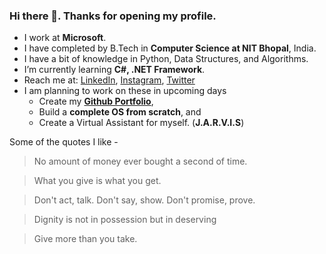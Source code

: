 ### Hi there 👋. Thanks for opening my profile. 

<!--
**Goutham88/Goutham88** is a ✨ _special_ ✨ repository because its `README.md` (this file) appears on your GitHub profile.

Here are some ideas to get you started:
-->

- I work at **Microsoft**.
- I have completed by B.Tech in **Computer Science at NIT Bhopal**, India.
- I have a bit of knowledge in Python, Data Structures, and Algorithms. 
- I’m currently learning **C#, .NET Framework**.
- Reach me at: [LinkedIn](https://linkedin.com/in/goutham8), [Instagram](https://www.instagram.com/goutham_chunduru/), [Twitter](https://twitter.com/GouthamChunduru)
- I am planning to work on these in upcoming days
  * Create my **[Github Portfolio](https://github.com/Goutham88/Goutham88.github.io)**,
  * Build a **complete OS from scratch**, and
  * Create a Virtual Assistant for myself. (**J.A.R.V.I.S**)


Some of the quotes I like -
> No amount of money ever bought a second of time.

> What you give is what you get.

> Don't act, talk. Don't say, show. Don't promise, prove.

> Dignity is not in possession but in deserving

> Give more than you take.
